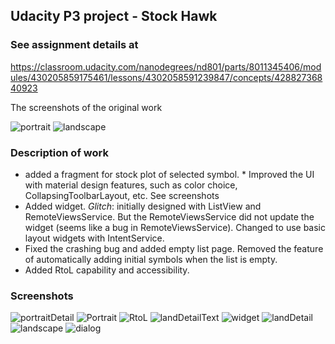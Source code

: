 ## Udacity P3 project - Stock Hawk ##

### See assignment details at ###
   https://classroom.udacity.com/nanodegrees/nd801/parts/8011345406/modules/430205859175461/lessons/4302058591239847/concepts/42882736840923

The screenshots of the original work

![portrait](https://github.com/mingrutar/stockHawk/blob/master/screenShots/v0-portrait.png?raw=true)
![landscape](https://github.com/mingrutar/stockHawk/blob/master/screenShots/v0-landscape.png?raw=true)

### Description of work ###

* added a fragment for stock plot of selected symbol.  * Improved the UI with material design features, such as color choice, CollapsingToolbarLayout, etc. See screenshots
* Added widget. *Glitch*: initially designed with ListView and RemoteViewsService. But the RemoteViewsService did not update the widget (seems like a bug in RemoteViewsService). Changed to use basic layout widgets with IntentService.
* Fixed the crashing bug and added empty list page. Removed the feature of automatically adding initial symbols when the list is empty.
* Added RtoL capability and accessibility.

### Screenshots ###
![portraitDetail](https://github.com/mingrutar/stockHawk/blob/master/screenShots/v2-portrait-detail.png?raw=true)
![Portrait](https://github.com/mingrutar/stockHawk/blob/master/screenShots/v2-portrait.png?raw=true)
![RtoL](https://github.com/mingrutar/stockHawk/blob/master/screenShots/RtoL.png?raw=true)
![landDetailText](https://github.com/mingrutar/stockHawk/blob/master/screenShots/v2-landscape-detail2.png?raw=true)
![widget](https://github.com/mingrutar/stockHawk/blob/master/screenShots/widgets.png?raw=true)
![landDetail](https://github.com/mingrutar/stockHawk/blob/master/screenShots/v2-landscape-detail.png?raw=true)
![landscape](https://github.com/mingrutar/stockHawk/blob/master/screenShots/v2-landscape.png?raw=true)
![dialog](https://github.com/mingrutar/stockHawk/blob/master/screenShots/dialog.png?raw=true)
